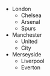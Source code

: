 * London
  * Chelsea
  * Arsenal
  * Spurs
* Manchester
  * United
  * City
* Merseyside
  * Liverpool
  * Everton

